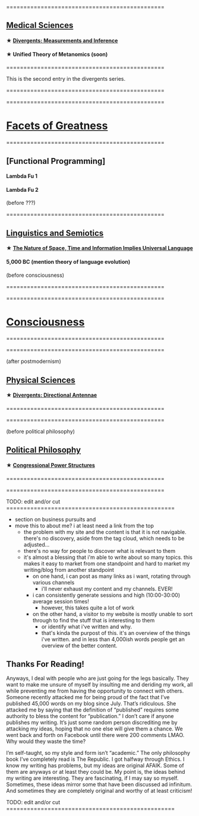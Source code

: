 
==============================================

## [Medical Sciences](#medical-sciences)

#### &#x2605; [Divergents: Measurements and Inference](/posts/2016-06-17-divergents-and-directional-antennae-2-measurement-and-inference.html)

#### &#x2605; Unified Theory of Metanomics (soon)

==============================================

This is the second entry in the divergents series.

==============================================


==============================================


# [Facets of Greatness](#facets-of-greatness)



==============================================

## [Functional Programming]

#### Lambda Fu 1

#### Lambda Fu 2

(before ???)

==============================================

## [Linguistics and Semiotics](#linguistics-and-semiotics)

#### &#x2605; [The Nature of Space, Time and Information Implies Universal Language](/posts/2016-04-12-the-nature-of-space-time-and-information-implies-universal-language.html)

#### 5,000 BC (mention theory of language evolution)

(before consciousness)

==============================================


==============================================


# [Consciousness](#consciousness)


==============================================



==============================================

(after postmodernism)

## [Physical Sciences](#physical-sciences)

#### &#x2605; [Divergents: Directional Antennae](/posts/2016-06-16-divergents-and-directional-antennae.html)

==============================================







==============================================

(before political philosophy)

## [Political Philosophy](#political-philosophy)

#### &#x2605; [Congressional Power Structures](/posts/2016-07-14-facets-of-greatness-congressional-power-structures.html)

==============================================






==============================================


TODO: edit and/or cut =================================================

- section on business pursuits and
- move this to about me? i at least need a link from the top
  - the problem with my site and the content is that it is not
    navigable. there's no discovery, aside from the tag cloud, which
    needs to be adjusted...
  - there's no way for people to discover what is relevant to them
  - it's almost a blessing that i'm able to write about so many
    topics. this makes it easy to market from one standpoint and hard
    to market my writing/blog from another standpoint
    - on one hand, i can post as many links as i want, rotating
      through various channels
      - i'll never exhaust my content and my channels. EVER!
    - i can consistently generate sessions and high (10:00-30:00)
      average session times!
      - however, this takes quite a lot of work
    - on the other hand, a visitor to my website is mostly unable to
      sort through to find the stuff that is interesting to them
      - or identify what i've written and why.
      - that's kinda the purpost of this. it's an overview of the
        things i've written. and in less than 4,000ish words people
        get an overview of the better content.

## Thanks For Reading!

Anyways, I deal with people who are just going for the legs
basically. They want to make me unsure of myself by insulting me and
deriding my work, all while preventing me from having the opportunity
to connect with others. Someone recently attacked me for being proud
of the fact that I’ve published 45,000 words on my blog since
July. That’s ridiculous. She attacked me by saying that the definition
of “published” requires some authority to bless the content for
“publication.” I don’t care if anyone publishes my writing. It’s just
some random person discrediting me by attacking my ideas, hoping that
no one else will give them a chance. We went back and forth on
Facebook until there were 200 comments LMAO. Why would they waste the
time?

I’m self-taught, so my style and form isn’t “academic.” The only
philosophy book I’ve completely read is The Republic. I got halfway
through Ethics. I know my writing has problems, but my ideas are
original AFAIK. Some of them are anyways or at least they could be. My
point is, the ideas behind my writing are interesting. They are
fascinating, if I may say so myself. Sometimes, these ideas mirror
some that have been discussed ad infinitum. And sometimes they are
completely original and worthy of at least criticism!

TODO: edit and/or cut =================================================
